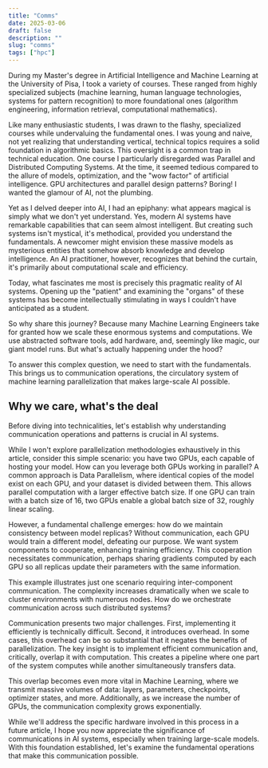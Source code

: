 ```yaml
---
title: "Comms"
date: 2025-03-06
draft: false
description: ""
slug: "comms"
tags: ["hpc"]
---
```

During my Master's degree in Artificial Intelligence and Machine Learning at the University of Pisa, I took a variety of courses. These ranged from highly specialized subjects (machine learning, human language technologies, systems for pattern recognition) to more foundational ones (algorithm engineering, information retrieval, computational mathematics).

Like many enthusiastic students, I was drawn to the flashy, specialized courses while undervaluing the fundamental ones. I was young and naive, not yet realizing that understanding vertical, technical topics requires a solid foundation in algorithmic basics. This oversight is a common trap in technical education.
One course I particularly disregarded was Parallel and Distributed Computing Systems. At the time, it seemed tedious compared to the allure of models, optimization, and the "wow factor" of artificial intelligence. GPU architectures and parallel design patterns? Boring! I wanted the glamour of AI, not the plumbing.

Yet as I delved deeper into AI, I had an epiphany: what appears magical is simply what we don't yet understand. Yes, modern AI systems have remarkable capabilities that can seem almost intelligent. But creating such systems isn't mystical, it's methodical, provided you understand the fundamentals. A newcomer might envision these massive models as mysterious entities that somehow absorb knowledge and develop intelligence. An AI practitioner, however, recognizes that behind the curtain, it's primarily about computational scale and efficiency.

Today, what fascinates me most is precisely this pragmatic reality of AI systems. Opening up the "patient" and examining the "organs" of these systems has become intellectually stimulating in ways I couldn't have anticipated as a student.

So why share this journey? Because many Machine Learning Engineers take for granted how we scale these enormous systems and computations. We use abstracted software tools, add hardware, and, seemingly like magic, our giant model runs. But what's actually happening under the hood?

To answer this complex question, we need to start with the fundamentals. This brings us to communication operations, the circulatory system of machine learning parallelization that makes large-scale AI possible.


## Why we care, what's the deal

Before diving into technicalities, let's establish why understanding communication operations and patterns is crucial in AI systems.

While I won't explore parallelization methodologies exhaustively in this article, consider this simple scenario: you have two GPUs, each capable of hosting your model. How can you leverage both GPUs working in parallel? A common approach is Data Parallelism, where identical copies of the model exist on each GPU, and your dataset is divided between them. This allows parallel computation with a larger effective batch size. If one GPU can train with a batch size of 16, two GPUs enable a global batch size of 32, roughly linear scaling.

However, a fundamental challenge emerges: how do we maintain consistency between model replicas? Without communication, each GPU would train a different model, defeating our purpose. We want system components to cooperate, enhancing training efficiency. This cooperation necessitates communication, perhaps sharing gradients computed by each GPU so all replicas update their parameters with the same information.

This example illustrates just one scenario requiring inter-component communication. The complexity increases dramatically when we scale to cluster environments with numerous nodes. How do we orchestrate communication across such distributed systems?

Communication presents two major challenges. First, implementing it efficiently is technically difficult. Second, it introduces overhead. In some cases, this overhead can be so substantial that it negates the benefits of parallelization. The key insight is to implement efficient communication and, critically, overlap it with computation. This creates a pipeline where one part of the system computes while another simultaneously transfers data.

This overlap becomes even more vital in Machine Learning, where we transmit massive volumes of data: layers, parameters, checkpoints, optimizer states, and more. Additionally, as we increase the number of GPUs, the communication complexity grows exponentially.

While we'll address the specific hardware involved in this process in a future article, I hope you now appreciate the significance of communications in AI systems, especially when training large-scale models. With this foundation established, let's examine the fundamental operations that make this communication possible.